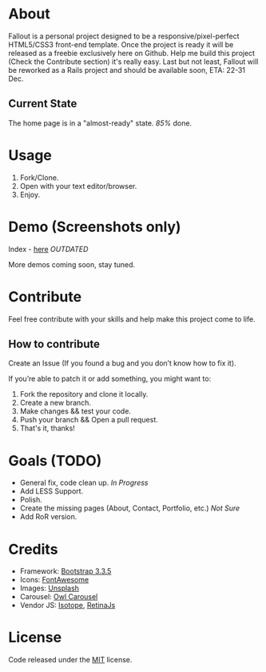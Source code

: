 # About

Fallout is a personal project designed to be a responsive/pixel-perfect HTML5/CSS3 front-end template. Once the project is ready it will be released as a freebie exclusively here on Github. Help me build this project (Check the Contribute section) it's really easy. Last but not least, Fallout will be reworked as a Rails project and should be available soon, ETA: 22-31 Dec.

## Current State

The home page is in a "almost-ready" state. *85%* done.

# Usage

1. Fork/Clone.
2. Open with your text editor/browser.
3. Enjoy.

# Demo (Screenshots only)

Index - [here](img/index.png) *OUTDATED*

More demos coming soon, stay tuned.

# Contribute

Feel free contribute with your skills and help make this project come to life.

## How to contribute

Create an Issue (If you found a bug and you don’t know how to fix it).

If you’re able to patch it or add something, you might want to:

1. Fork the repository and clone it locally.
2. Create a new branch.
3. Make changes && test your code.
4. Push your branch && Open a pull request.
6. That's it, thanks!

# Goals (TODO)

* General fix, code clean up. *In Progress*
* Add LESS Support.
* Polish.
* Create the missing pages (About, Contact, Portfolio, etc.) *Not Sure*
* Add RoR version.

# Credits

* Framework: [Bootstrap 3.3.5](http://getbootstrap.com)
* Icons: [FontAwesome](http://fortawesome.github.io/Font-Awesome)
* Images: [Unsplash](http://unsplash.com)
* Carousel: [Owl Carousel](http://owlgraphic.com/owlcarousel)
* Vendor JS: [Isotope](http://isotope.metafizzy.co), [RetinaJs](http://retinajs.com)

# License

Code released under the [MIT](https://github.com/marlospomin/fallout/blob/master/LICENSE) license.